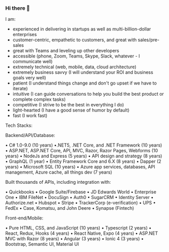 ### Hi there 👋

<!--
**astilbe-lab/astilbe-lab** is a ✨ _special_ ✨ repository because its `README.md` (this file) appears on your GitHub profile.

Here are some ideas to get you started:

- 🔭 I’m currently working on ...
- 🌱 I’m currently learning ...
- 👯 I’m looking to collaborate on ...
- 🤔 I’m looking for help with ...
- 💬 Ask me about ...
- 📫 How to reach me: ...
- 😄 Pronouns: ...
- ⚡ Fun fact: ...
-->
I am:

- experienced in delivering in startups as well as multi-billion-dollar enterprises
- customer-centric, empathetic to customers, and great with sales/pre-sales
- great with Teams and leveling up other developers
- accessible (phone, Zoom, Teams, Skype, Slack, whatever - I communicate well)
- extremely technical (web, mobile, data, cloud architecture)
- extremely business savvy (I will understand your ROI and business goals very well)
- patient (I understand things change and don't go upset if we have to iterate)
- intuitive (I can guide conversations to help you build the best product or complete complex tasks)
- competitive (I strive to be the best in everything I do)
- light-hearted (I have a good sense of humor by default)
- fast (I work fast)

Tech Stacks:

Backend/API/Database:

• C# 1.0-9.0 (10 years)
•.NET5, .NET Core, and .NET Framework (10 years)
• ASP.NET, ASP.NET Core, API, MVC, Razor, Razor Pages, Webforms (10 years)
• NodeJs and Express (5 years)
• API design and strategy (8 years)
• GraphQL (1 year)
• Entity Framework Core and 6.X (8 years)
• Dapper (2 years)
• Microsoft SQL (10 years)
• Azure app services, databases, API management, Azure cache, all things dev (7 years)

Built thousands of APIs, including integration with:

• Quickbooks
• Google Suite/Firebase
• JD Edwards World
• Enterprise One
• IBM FileNet
• DocuSign
• Auth0
• SugarCRM
• Identity Server
• Authorize.net
• Hubspot
• Stripe
• TrackerCorp (e-verification)
• UPS
• FedEx
• Case, Komatsu, and John Deere
• Synapse (Fintech)

Front-end/Mobile:

• Pure HTML, CSS, and JavaScript (10 years)
• Typescript (2 years)
• React, Redux, Hooks (4 years)
• React Native, Expo (4 years)
• ASP.NET MVC with Razor (8 years)
• Angular (3 years)
• Ionic 4 (3 years)
• Bootstrap, Semantic UI, Material UI
